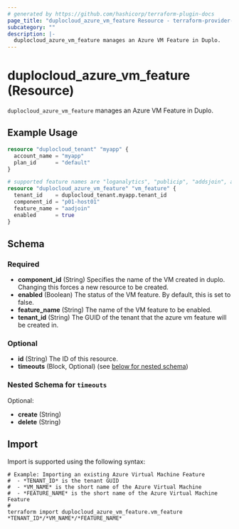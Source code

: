 ```yaml
---
# generated by https://github.com/hashicorp/terraform-plugin-docs
page_title: "duplocloud_azure_vm_feature Resource - terraform-provider-duplocloud"
subcategory: ""
description: |-
  duplocloud_azure_vm_feature manages an Azure VM Feature in Duplo.
---
```


# duplocloud_azure_vm_feature (Resource)

`duplocloud_azure_vm_feature` manages an Azure VM Feature in Duplo.

## Example Usage

```terraform
resource "duplocloud_tenant" "myapp" {
  account_name = "myapp"
  plan_id      = "default"
}

# supported feature names are "loganalytics", "publicip", "addsjoin", and "aadjoin"
resource "duplocloud_azure_vm_feature" "vm_feature" {
  tenant_id    = duplocloud_tenant.myapp.tenant_id
  component_id = "p01-host01"
  feature_name = "aadjoin"
  enabled      = true
}
```

<!-- schema generated by tfplugindocs -->
## Schema

### Required

- **component_id** (String) Specifies the name of the VM created in duplo. Changing this forces a new resource to be created.
- **enabled** (Boolean) The status of the VM feature. By default, this is set to false.
- **feature_name** (String) The name of the VM feature to be enabled.
- **tenant_id** (String) The GUID of the tenant that the azure vm feature will be created in.

### Optional

- **id** (String) The ID of this resource.
- **timeouts** (Block, Optional) (see [below for nested schema](#nestedblock--timeouts))

<a id="nestedblock--timeouts"></a>
### Nested Schema for `timeouts`

Optional:

- **create** (String)
- **delete** (String)

## Import

Import is supported using the following syntax:

```shell
# Example: Importing an existing Azure Virtual Machine Feature
#  - *TENANT_ID* is the tenant GUID
#  - *VM_NAME* is the short name of the Azure Virtual Machine
#  - *FEATURE_NAME* is the short name of the Azure Virtual Machine Feature
#
terraform import duplocloud_azure_vm_feature.vm_feature *TENANT_ID*/*VM_NAME*/*FEATURE_NAME*
```
